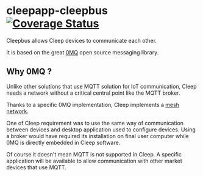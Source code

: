 # cleepapp-cleepbus [![Coverage Status](https://coveralls.io/repos/github/CleepDevice/cleepapp-cleepbus/badge.svg?branch=master)](https://coveralls.io/github/CleepDevice/cleepapp-cleepbus?branch=master)

Cleepbus allows Cleep devices to communicate each other.

It is based on the great [0MQ](https://zeromq.org/) open source messaging library.

## Why 0MQ ?

Unlike other solutions that use MQTT solution for IoT communication, Cleep needs a network without a critical central point like the MQTT broker.

Thanks to a specific 0MQ implementation, Cleep implements a [mesh network](https://en.wikipedia.org/wiki/Mesh_networking).

One of Cleep requirement was to use the same way of communication between devices and desktop application used to configure devices. Using a broker would have required its installation on final user computer while 0MQ is directly embedded in Cleep software.

Of course it doesn't mean MQTT is not supported in Cleep. A specific application will be available to allow communication with other market devices that use MQTT.

